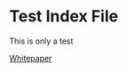 # Test Index File

This is only a test

[Whitepaper](https://drive.google.com/file/d/1gdGEZOfxyZXp93f904cmVDvobUkqpY-R/view?usp=sharing)
